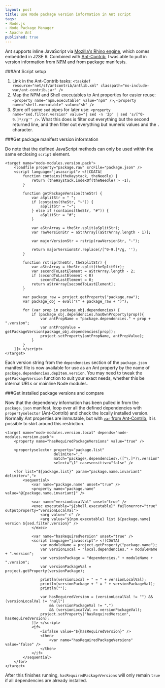 ```yaml
---
layout: post
title: use Node package version information in Ant script
tags:
- Node.js
- Node Package Manager
- Apache Ant
published: true
---
```

Ant supports inline JavaScript via [Mozilla\'s Rhino engine](https://developer.mozilla.org/en-US/docs/Rhino),
which comes embedded in J2SE 6. Combined with [Ant-Contrib](http://ant-contrib.sourceforge.net/), I was able to
pull in version information from [NPM](https://npmjs.org/) and from package manifests.


###Ant Script setup

1. Link in the Ant-Contrib tasks: `<taskdef resource="net/sf/antcontrib/antlib.xml" classpath="no-include-war/ant-contrib.jar" />`
2. Map the NPM and Shell executables to Ant properties for easier reuse:
    `<property name="npm.executable" value="npm" />`, `<property name="shell.executable" value="sh" />`
3. Store off some `sed` pipes for later use:
    `<property name="sed.filter.version" value="| sed -n '2p' | sed 's/[^0-9.]*//g'" />`. What this does is filter out
    everything but the second returned line, and then filter out everything but numeric values and the `.` character.


###Get package manifest version information

Do note that the defined JavaScript methods can only be used within the same enclosing `script` element.

    <target name="node-modules.version.pack">
        <loadfile property="package.raw" srcFile="package.json" />
        <script language="javascript"> <![CDATA[
            function contains(theHaystack, theNeedle) {
                return (theHaystack.indexOf(theNeedle) > -1);
            }
            
            function getPackageVersion(theStr) {
                var aSplitStr = " ";
                if (contains(theStr, "~")) {
                    aSplitStr = "~";
                } else if (contains(theStr, "#")) {
                    aSplitStr = "#";
                }
                
                var aStrArray = theStr.split(aSplitStr);
                var rawVersionStr = aStrArray[(aStrArray.length - 1)];
                
                var majorVersionStr = rstrip(rawVersionStr, "-");
                
                return majorVersionStr.replace(/[^0-9.]*/g, '');
            }
            
            function rstrip(theStr, theSplitStr) {
                var aStrArray = theStr.split(theSplitStr);
                var secondToLastElement = aStrArray.length - 2;
                if (secondToLastElement < 0)
                    secondToLastElement = 0;
                return aStrArray[secondToLastElement];
            }
            
            var package_raw = project.getProperty("package.raw");
            var package_obj = eval("(" + package_raw + ")");
            
            for (var prop in package_obj.dependencies) {
                if (package_obj.dependencies.hasOwnProperty(prop)){
                    var antPropName = "package.dependencies." + prop + ".version";
                    var antPropValue = getPackageVersion(package_obj.dependencies[prop]);
                    project.setProperty(antPropName, antPropValue);
                }
            }
        ]]> </script>
    </target>

Each version string from the `dependencies` section of the `package.json` manifest file is now available
for use as an Ant property by the name of `package.dependencies.depItem.version`. You may need to tweak the
`getPackageVersion` function to suit your exact needs, whether this be internal URLs or mainline Node modules.


###Get installed package versions and compare

Now that the dependency information has been pulled in from the `package.json` manifest, loop over
all the defined dependencies with `propertyselector` (Ant-Contrib) and check the locally installed version.
Normally Ant properties are immutable, but with
[`var` from Ant-Contrib](http://ant-contrib.sourceforge.net/tasks/tasks/variable_task.html),
it is possible to skirt around this restriction.

    <target name="node-modules.version.local" depends="node-modules.version.pack">
        <property name="hasRequiredPackageVersions" value="true" />
        
        <propertyselector property="package.list"
                          delimiter=","
                          match="package\.dependencies\.([^\.]*)\.version"
                          select="\1" casesensitive="false" />
        
        <for list="${package.list}" param="package.name.invariant" delimiter=",">
            <sequential>
                <var name="package.name" unset="true" />
                <property name="package.name" value="@{package.name.invariant}" />
                
                <var name="versionLocalVal" unset="true" />
                <exec executable="${shell.executable}" failonerror="true" outputproperty="versionLocalVal">
                    <arg value="-c" />
                    <arg value="${npm.executable} list ${package.name} version ${sed.filter.version}" />
                </exec>
                
                <var name="hasRequiredVersion" unset="true" />
                <script language="javascript"> <![CDATA[
                    var moduleName = project.getProperty("package.name");
                    var versionLocal = "local.dependencies." + moduleName + ".version";
                    var versionPackage = "dependencies." + moduleName + ".version";
                    var versionPackageVal = project.getProperty(versionPackage);
                    
                    println(versionLocal + " = " + versionLocalVal);
                    println(versionPackage + " = " + versionPackageVal);
                    println("");
                    
                    var hasRequiredVersion = (versionLocalVal != "") && (versionLocalVal != "null")
                        && (versionPackageVal != ".")
                        && (versionLocalVal >= versionPackageVal);
                    project.setProperty("hasRequiredVersion", hasRequiredVersion);
                ]]> </script>
                <if>
                    <isfalse value="${hasRequiredVersion}" />
                    <then>
                        <var name="hasRequiredPackageVersions" value="false" />
                    </then>
                </if>
            </sequential>
        </for>
    </target>

After this finishes running, `hasRequiredPackageVersions` will only remain `true` if all
dependencies are already installed.
